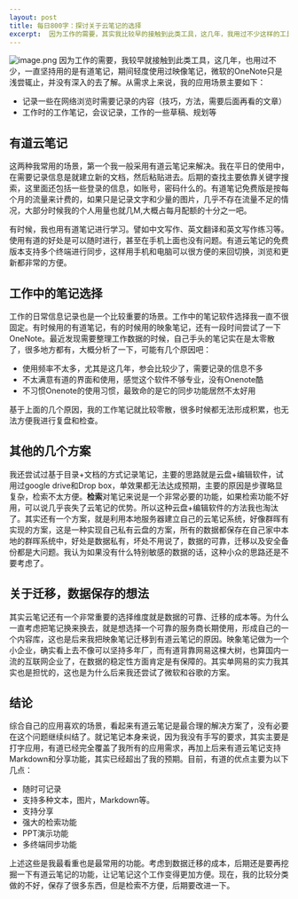 ```yaml
---
layout: post
title: 每日800字：探讨关于云笔记的选择
excerpt:  因为工作的需要，其实我比较早的接触到此类工具，这几年，我用过不少这样的工具，一直坚持在用的是有道笔记，其中轻度使用的是映像笔记，微软的OneNote只是浅尝辄止，并没有深入的去了解
---
```


![image.png](https://i.loli.net/2019/11/28/riRDHvnGZ95tE8l.png)
因为工作的需要，我较早就接触到此类工具，这几年，也用过不少，一直坚持用的是有道笔记，期间轻度使用过映像笔记，微软的OneNote只是浅尝辄止，并没有深入的去了解。从需求上来说，我的应用场景主要如下：
- 记录一些在网络浏览时需要记录的内容（技巧，方法，需要后面再看的文章）
- 工作时的工作笔记，会议记录，工作的一些草稿、规划等

## 有道云笔记
这两种我常用的场景，第一个我一般采用有道云笔记来解决。我在平日的使用中，在需要记录信息是就建立新的文档，然后粘贴进去。后期的查找主要依靠关键字搜索，这里面还包括一些登录的信息，如账号，密码什么的。有道笔记免费版是按每个月的流量来计费的，如果只是记录文字和少量的图片，几乎不存在流量不足的情况，大部分时候我的个人用量也就几M,大概占每月配额的十分之一吧。

有时候，我也用有道笔记进行学习。譬如中文写作、英文翻译和英文写作练习等。使用有道的好处是可以随时进行，甚至在手机上面也没有问题。有道云笔记的免费版本支持多个终端进行同步，这样用手机和电脑可以很方便的来回切换，浏览和更新都非常的方便。

## 工作中的笔记选择
工作的日常信息记录也是一个比较重要的场景。工作中的笔记软件选择我一直不很固定。有时候用的有道笔记，有的时候用的映象笔记，还有一段时间尝试了一下OneNote。最近发现需要整理工作数据的时候，自己手头的笔记实在是太零散了，很多地方都有，大概分析了一下，可能有几个原因吧：
- 使用频率不太多，尤其是这几年，参会比较少了，需要记录的信息不多
- 不太满意有道的界面和使用，感觉这个软件不够专业，没有Onenote酷
- 不习惯Onenote的使用习惯，最致命的是它的同步功能居然不太好用

基于上面的几个原因，我的工作笔记就比较零散，很多时候都无法形成积累，也无法方便我进行复盘和检查。

## 其他的几个方案
我还尝试过基于目录+文档的方式记录笔记，主要的思路就是云盘+编辑软件，试用过google drive和Drop box，单效果都无法达成预期，主要的原因是步骤略显复杂，检索不太方便。**检索**对笔记来说是一个非常必要的功能，如果检索功能不好用，可以说几乎丧失了云笔记的优势。所以这种云盘+编辑软件的方法我也淘汰了。其实还有一个方案，就是利用本地服务器建立自己的云笔记系统，好像群晖有实现的方案，这是一种实现自己私有云盘的方案，所有的数据都保存在自己家中本地的群晖系统中，好处是数据私有，坏处不用说了，数据的可靠，迁移以及安全备份都是大问题。我认为如果没有什么特别敏感的数据的话，这种小众的思路还是不要考虑了。

## 关于迁移，数据保存的想法
其实云笔记还有一个非常重要的选择维度就是数据的可靠、迁移的成本等。为什么一直考虑把笔记换来换去，就是想选择一个可靠的服务商长期使用，形成自己的一个内容库，这也是后来我把映象笔记迁移到有道云笔记的原因。映象笔记做为一个小企业，确实看上去不像可以坚持多年厂，而有道背靠网易这棵大树，也算国内一流的互联网企业了，在数据的稳定性方面肯定是有保障的。其实单网易的实力我其实也是担忧的，这也是为什么后来我还尝试了微软和谷歌的方案。

## 结论
综合自己的应用喜欢的场景，看起来有道云笔记是最合理的解决方案了，没有必要在这个问题继续纠结了。就记笔记本身来说，因为我没有手写的要求，其实主要是打字应用，有道已经完全覆盖了我所有的应用需求，再加上后来有道云笔记支持Markdown和分享功能，其实已经超出了我的预期。目前，有道的优点主要为以下几点：

- 随时可记录
- 支持多种文本，图片，Markdown等。
- 支持分享
- 强大的检索功能
- PPT演示功能
- 多终端同步功能

上述这些是我最看重也是最常用的功能。考虑到数据迁移的成本，后期还是要再挖掘一下有道云笔记的功能，让记笔记这个工作变得更加方便。现在，我的比较分类做的不好，保存了很多东西，但是检索不方便，后期要改进一下。
